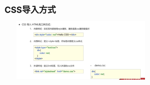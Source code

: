 # CSS导入方式

<figure><img src="../.gitbook/assets/image (3) (1).png" alt=""><figcaption></figcaption></figure>
